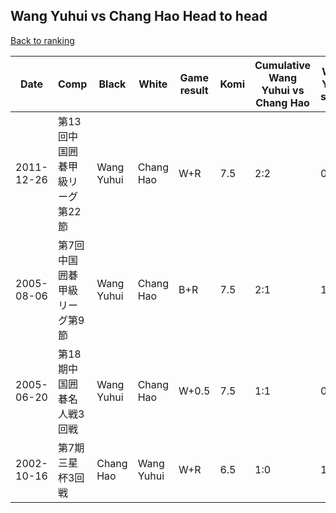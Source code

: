 ## Wang Yuhui vs Chang Hao Head to head

[Back to ranking](../../index.md)




| **Date** | **Comp** | **Black** | **White** | **Game result** | **Komi** | **Cumulative Wang Yuhui vs Chang Hao** | **Wang Yuhui streak** | **Chang Hao streak** | 
| --- | --- | --- | --- | --- | --- | --- | --- | --- |
| 2011-12-26 | 第13回中国囲碁甲級リーグ第22節 | Wang Yuhui | Chang Hao | W+R | 7.5 | 2:2 | 0 | 1 | 
| 2005-08-06 | 第7回中国囲碁甲級リーグ第9節 | Wang Yuhui | Chang Hao | B+R | 7.5 | 2:1 | 1 | 0 | 
| 2005-06-20 | 第18期中国囲碁名人戦3回戦 | Wang Yuhui | Chang Hao | W+0.5 | 7.5 | 1:1 | 0 | 1 | 
| 2002-10-16 | 第7期三星杯3回戦 | Chang Hao | Wang Yuhui | W+R | 6.5 | 1:0 | 1 | 0 |




